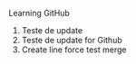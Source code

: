 

Learning GitHub

1. Teste de update 
2. Teste de update for Github
3. Create line force test merge
